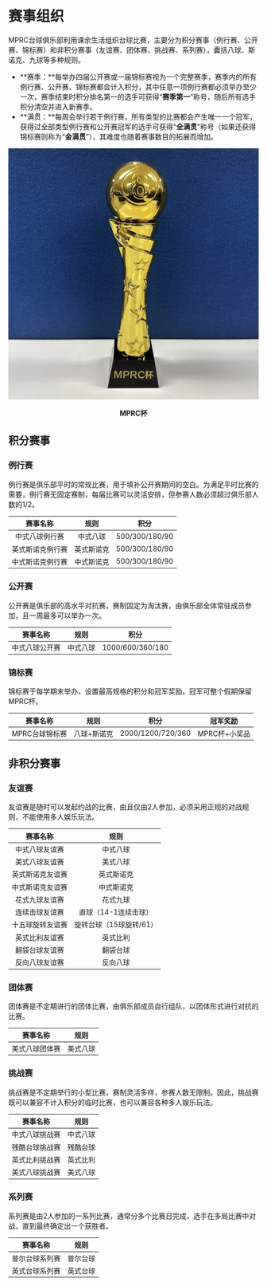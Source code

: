 # 赛事组织

MPRC台球俱乐部利用课余生活组织台球比赛，主要分为积分赛事（例行赛、公开赛、锦标赛）和非积分赛事（友谊赛、团体赛、挑战赛、系列赛），囊括八球、斯诺克、九球等多种规则。

- **赛季：**每举办四届公开赛或一届锦标赛视为一个完整赛季，赛季内的所有例行赛、公开赛、锦标赛都会计入积分，其中任意一项例行赛都必须举办至少一次，赛季结束时积分排名第一的选手可获得“**赛季第一**”称号，随后所有选手积分清空并进入新赛季。
- **满贯：**每周会举行若干例行赛，所有类型的比赛都会产生唯一一个冠军，获得过全部类型例行赛和公开赛冠军的选手可获得“**全满贯**”称号（如果还获得锦标赛则称为“**金满贯**”），其难度也随着赛事数目的拓展而增加。

![](./img/mprc_cup.jpg)

<center><b>MPRC杯</b></center>

## 积分赛事

### 例行赛

例行赛是俱乐部平时的常规比赛，用于填补公开赛期间的空白。为满足平时比赛的需要，例行赛无固定赛制，每届比赛可以灵活安排，但参赛人数必须超过俱乐部人数的1/2。

| 赛事名称                | 规则      | 积分           |
| :--------------------: | :-------: | :------------: |
| 中式八球例行赛          | 中式八球   | 500/300/180/90 |
| 英式斯诺克例行赛        | 英式斯诺克 | 500/300/180/90 |
| 中式斯诺克例行赛        | 中式斯诺克 | 500/300/180/90 |

### 公开赛

公开赛是俱乐部的高水平对抗赛，赛制固定为淘汰赛，由俱乐部全体常驻成员参加，且一周最多可以举办一次。

| 赛事名称                 | 规则       | 积分            |
| :---------------------: | :--------: | :-------------: |
| 中式八球公开赛            | 中式八球   | 1000/600/360/180 |

### 锦标赛

锦标赛于每学期末举办，设置最高规格的积分和冠军奖励，冠军可整个假期保留MPRC杯。

|       赛事名称       |    规则      |        积分         |      冠军奖励     |
| :-----------------: | :----------: | :-----------------: | :--------------: |
|  MPRC台球锦标赛      |  八球+斯诺克  |  2000/1200/720/360  |  MPRC杯+小奖品   |

## 非积分赛事

### 友谊赛

友谊赛是随时可以发起约战的比赛，由且仅由2人参加，必须采用正规的对战规则，不能使用多人娱乐玩法。

|     赛事名称     |    规则               |
| :-------------: | :-------------------: |
| 中式八球友谊赛   | 中式八球               |
| 美式八球友谊赛   | 美式八球               |
| 英式斯诺克友谊赛 | 英式斯诺克             |
| 中式斯诺克友谊赛 | 中式斯诺克             |
| 花式九球友谊赛   | 花式九球               |
| 连续击球友谊赛   | 直球（14-1连续击球）    |
| 十五球旋转友谊赛 | 旋转台球（15球旋转/61） |
| 英式比利友谊赛   | 英式比利               |
| 翻袋台球友谊赛   | 翻袋台球               |
| 反向八球友谊赛   | 反向八球               |

### 团体赛

团体赛是不定期进行的团体比赛，由俱乐部成员自行组队，以团体形式进行对抗的比赛。

|     赛事名称     |    规则             |
| :-------------: | :-----------------: |
|  美式八球团体赛  |  美式八球            |

### 挑战赛

挑战赛是不定期举行的小型比赛，赛制灵活多样，参赛人数无限制。因此，挑战赛既可以兼容不计入积分的临时比赛，也可以兼容各种多人娱乐玩法。

|     赛事名称     |    规则             |
| :-------------: | :-----------------: |
|  中式八球挑战赛  |  中式八球            |
|  残酷台球挑战赛  |  残酷台球            |
|  英式比利挑战赛  |  英式比利            |
|  美式八球挑战赛  |  美式八球            |

### 系列赛

系列赛是由2人参加的一系列比赛，通常分多个比赛日完成，选手在多局比赛中对战，直到最终确定出一个获胜者。

|     赛事名称     |    规则             |
| :-------------: | :-----------------: |
|  普尔台球系列赛  |  普尔台球            |
|  英式台球系列赛  |  英式台球            |